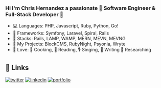 ### Hi I'm Chris Hernandez a passionate :tada: Software Engineer & Full-Stack Developer :tada:

* 💻 Languages: PHP, Javascript, Ruby, Python, Go!
* 📐 Frameworks: Symfony, Laravel, Spiral, Rails
* 🧰  Stacks: Rails, LAMP, WAMP, MERN, MEVN, MEVNG
* 💎 My Projects: BlockCMS, RubyNight, Psyonia, Wryte
* 💙 Love: 🍘 Cooking, 📘 Reading, 🎙️ Singing, 📝 Writing 📜 Researching

## 🔗 Links

[![twitter](https://img.shields.io/badge/twitter-1DA1F2?style=for-the-badge&logo=twitter&logoColor=white)](https://twitter.com/devkhris)
[![linkedin](https://img.shields.io/badge/linkedin-0A66C2?style=for-the-badge&logo=linkedin&logoColor=white)](https://www.linkedin.com/in/devkhris)
[![portfolio](https://img.shields.io/badge/my_portfolio-000?style=for-the-badge&logo=ko-fi&logoColor=white)](https://devkhris.com/)
